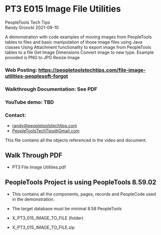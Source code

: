 # PT3 E015 Image File Utilities

PeopleTools Tech Tips    
Randy Groncki	2021-09-10

A demonstration with code examples of moving images from PeopleTools tables to files and basic manipulation of those image files using Java classes
  Using Attachment functionality to export image from PeopleTools tables to a file
  Get Image Dimensions
  Convert image to new type.  Example provided is PNG to JPG
  Resize Image

### Web Posting: https://peopletoolstechtips.com/file-image-utilities-peoplesoft-forgot

### Walkthrough Documentation: See PDF

### YouTube demo: TBD

### Contact:  
* randy@peopletoolstechtips.com  
* PeopleToolsTechTips@Gmail.com

This file contains all the objects referenced in the video and document.

## Walk Through PDF
* PT3 File Image Utilities.pdf

## PeopleTools Project is using PeopleTools 8.59.02
  * This contains all the components, pages, records and PeopleCode used in the demonstration.
  * The target database must be minimal 8.58 PeopleTools

* X_PT3_015_IMAGE_TO_FILE (folder)  
* X_PT3_015_IMAGE_TO_FILE.zip  

